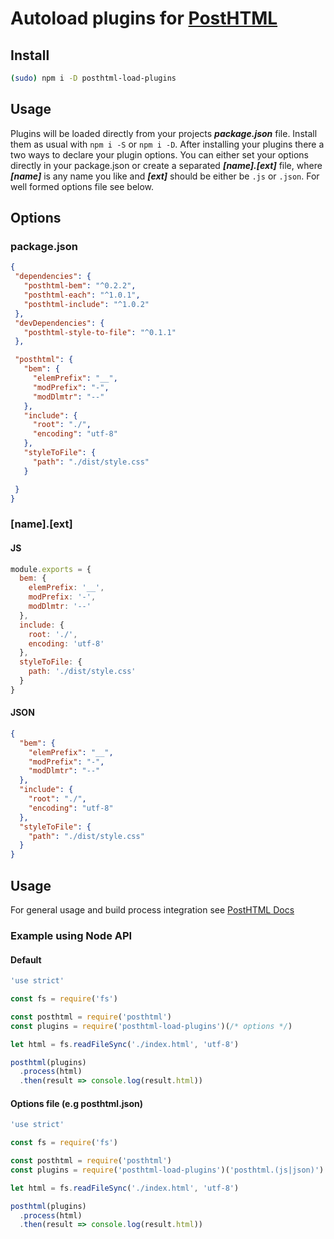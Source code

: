 # Autoload plugins for [PostHTML](https://github.com/posthtml/posthtml)

## Install

```bash
(sudo) npm i -D posthtml-load-plugins
```

## Usage

Plugins will be loaded directly from your projects ***package.json*** file.
Install them as usual with ``` npm i -S ``` or ``` npm i -D ```.
After installing your plugins there a two ways to declare your plugin options.
You can either set your options directly in your package.json or create a separated ***[name].[ext]*** file, where ***[name]*** is any name you like and ***[ext]*** should be either be ``` .js ``` or ``` .json ```. For well formed options file see below.

## Options

### package.json

```json
{
 "dependencies": {
   "posthtml-bem": "^0.2.2",
   "posthtml-each": "^1.0.1",
   "posthtml-include": "^1.0.2"
 },
 "devDependencies": {
   "posthtml-style-to-file": "^0.1.1"
 },

 "posthtml": {
   "bem": {
     "elemPrefix": "__",
     "modPrefix": "-",
     "modDlmtr": "--"
   },
   "include": {
     "root": "./",
     "encoding": "utf-8"
   },
   "styleToFile": {
     "path": "./dist/style.css"
   }

 }
}
```

### [name].[ext]

#### JS
```js
module.exports = {
  bem: {
    elemPrefix: '__',
    modPrefix: '-',
    modDlmtr: '--'
  },
  include: {
    root: './',
    encoding: 'utf-8'
  },
  styleToFile: {
    path: './dist/style.css'
  }
}
```
#### JSON

```json
{
  "bem": {
    "elemPrefix": "__",
    "modPrefix": "-",
    "modDlmtr": "--"
  },
  "include": {
    "root": "./",
    "encoding": "utf-8"
  },
  "styleToFile": {
    "path": "./dist/style.css"
  }
}
```

## Usage
For general usage and build process integration see [PostHTML Docs](https://github.com/posthtml/posthtml#usage)

### Example using Node API
#### Default

```js
'use strict'

const fs = require('fs')

const posthtml = require('posthtml')
const plugins = require('posthtml-load-plugins')(/* options */)

let html = fs.readFileSync('./index.html', 'utf-8')

posthtml(plugins)
  .process(html)
  .then(result => console.log(result.html))
```

#### Options file (e.g posthtml.json)

```js
'use strict'

const fs = require('fs')

const posthtml = require('posthtml')
const plugins = require('posthtml-load-plugins')('posthtml.(js|json)')

let html = fs.readFileSync('./index.html', 'utf-8')

posthtml(plugins)
  .process(html)
  .then(result => console.log(result.html))
```
